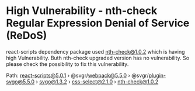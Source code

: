 # High Vulnerability - nth-check Regular Expression Denial of Service (ReDoS)


react-scripts dependency package used nth-check@1.0.2 which is having high Vulnerability. Buth nth-check upgraded version has no vulnerability. 
So please check the possibility to fix this vulnerability.

Path:
react-scripts@5.0.1 › @svgr/webpack@5.5.0 › @svgr/plugin-svgo@5.5.0 › svgo@1.3.2 › css-select@2.1.0 › nth-check@1.0.2

